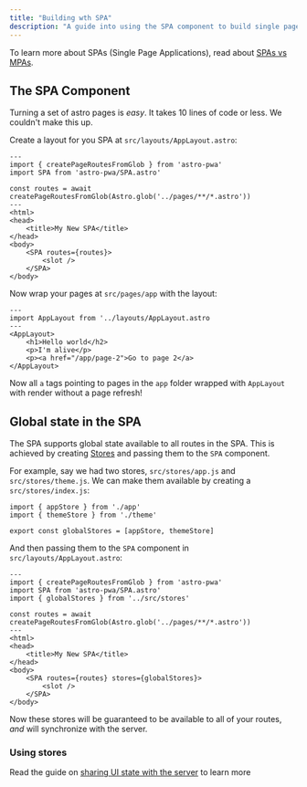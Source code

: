 ```yaml
---
title: "Building wth SPA"
description: "A guide into using the SPA component to build single page applications"
---
```

To learn more about SPAs (Single Page Applications), read about [SPAs vs MPAs](/en/concepts/spa).

## The SPA Component

Turning a set of astro pages is _easy_. It takes 10 lines of code or less. We couldn't make this up.

Create a layout for you SPA at `src/layouts/AppLayout.astro`:

```
---
import { createPageRoutesFromGlob } from 'astro-pwa'
import SPA from 'astro-pwa/SPA.astro'

const routes = await createPageRoutesFromGlob(Astro.glob('../pages/**/*.astro'))
---
<html>
<head>
    <title>My New SPA</title>
</head>
<body>
    <SPA routes={routes}>
        <slot />
    </SPA>
</body>
```

Now wrap your pages at `src/pages/app` with the layout:

```
---
import AppLayout from '../layouts/AppLayout.astro
---
<AppLayout>
    <h1>Hello world</h2>
    <p>I'm alive</p>
    <p><a href="/app/page-2">Go to page 2</a>
</AppLayout>
```

Now all `a` tags pointing to pages in the `app` folder wrapped with `AppLayout` with render without a page refresh!

## Global state in the SPA

The SPA supports global state available to all routes in the SPA. This is achieved by creating [Stores](/en/concepts/stores) and passing them to the `SPA` component.

For example, say we had two stores, `src/stores/app.js` and `src/stores/theme.js`. We can make them available by creating a `src/stores/index.js`:

```
import { appStore } from './app'
import { themeStore } from './theme'

export const globalStores = [appStore, themeStore]
```

And then passing them to the `SPA` component in `src/layouts/AppLayout.astro`:


```
---
import { createPageRoutesFromGlob } from 'astro-pwa'
import SPA from 'astro-pwa/SPA.astro'
import { globalStores } from '../src/stores'

const routes = await createPageRoutesFromGlob(Astro.glob('../pages/**/*.astro'))
---
<html>
<head>
    <title>My New SPA</title>
</head>
<body>
    <SPA routes={routes} stores={globalStores}>
        <slot />
    </SPA>
</body>
```

Now these stores will be guaranteed to be available to all of your routes, _and_ will synchronize with the server.

### Using stores

Read the guide on [sharing UI state with the server](/en/guides/sharing-state) to learn more